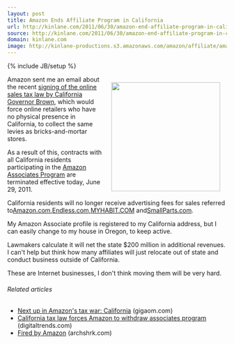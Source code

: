 ```yaml
---
layout: post
title: Amazon Ends Affiliate Program in California
url: http://kinlane.com/2011/06/30/amazon-end-affiliate-program-in-california/
source: http://kinlane.com/2011/06/30/amazon-end-affiliate-program-in-california/
domain: kinlane.com
image: http://kinlane-productions.s3.amazonaws.com/amazon/affiliate/amazon-affiliates.png
---
```

{% include JB/setup %}<p><a title="Amazon Affiliate Program" href="https://affiliate-program.amazon.com/" target="_blank"><img style="padding: 15px;" src="http://kinlane-productions.s3.amazonaws.com/amazon/affiliate/amazon-affiliates.png" alt="" width="250" align="right" /></a>Amazon sent me an email about the recent <a title="signing of the online sales tax law, by California Governor Brown" href="http://www.mercurynews.com/top-stories/ci_18282733" target="_blank">signing of the online sales tax law by California Governor Brown</a>, which would force online retailers who have no physical presence in California, to collect the same levies as bricks-and-mortar stores.<p></p>
As a result of this, contracts with all California residents participating in the <a title="Amazon Affiliate Program" href="https://affiliate-program.amazon.com/" target="_blank">Amazon Associates Program</a> are terminated effective today, June 29, 2011.<p></p>
California residents will no longer receive advertising fees for sales referred to<a title="amazon.com" href="http://www.amazon.com" target="_blank">Amazon.com</a>,<a title="Endless.com" href="http://www.endless.com" target="_blank">Endless.com</a>,<a title="MYHABIT.COM" href="http://www.myhabit.com" target="_blank">MYHABIT.COM</a> and<a title="SmallParts.com" href="http://www.mallParts.com." target="_blank">SmallParts.com</a>.<p></p>
My Amazon Associate profile is registered to my California address, but I can easily change to my house in Oregon, to keep active.<p></p>
Lawmakers calculate it will net the state $200 million in additional revenues. I can't help but think how many affiliates will just relocate out of state and conduct business outside of California.<p></p>
These are Internet businesses, I don't think moving them will be very hard.
<h6 class="zemanta-related-title" style="font-size: 1em;">Related articles</h6>
<ul class="zemanta-article-ul">
	<li class="zemanta-article-ul-li"><a href="http://gigaom.com/2011/06/29/amazon-sales-tax-california/">Next up in Amazon's tax war: California</a> (gigaom.com)</li>
	<li class="zemanta-article-ul-li"><a href="http://www.digitaltrends.com/computing/california-tax-law-forces-amazon-to-withdraw-associates-program/">California tax law forces Amazon to withdraw associates program</a> (digitaltrends.com)</li>
	<li class="zemanta-article-ul-li"><a href="http://archshrk.com/fired-by-amazon">Fired by Amazon</a> (archshrk.com)</li>
</ul>
</p>
